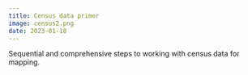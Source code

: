 ```yaml
---
title: Census data primer
image: census2.png
date: 2023-01-18
---
```


Sequential and comprehensive steps to working with census data for mapping.